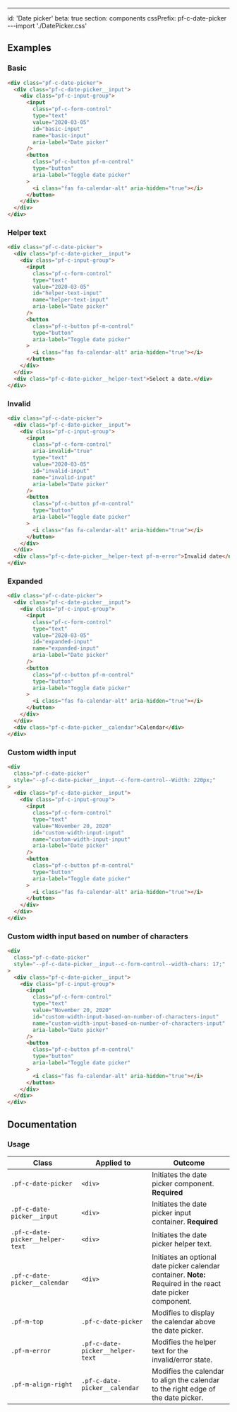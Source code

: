 ---
id: 'Date picker'
beta: true
section: components
cssPrefix: pf-c-date-picker
---import './DatePicker.css'

## Examples

### Basic

```html
<div class="pf-c-date-picker">
  <div class="pf-c-date-picker__input">
    <div class="pf-c-input-group">
      <input
        class="pf-c-form-control"
        type="text"
        value="2020-03-05"
        id="basic-input"
        name="basic-input"
        aria-label="Date picker"
      />
      <button
        class="pf-c-button pf-m-control"
        type="button"
        aria-label="Toggle date picker"
      >
        <i class="fas fa-calendar-alt" aria-hidden="true"></i>
      </button>
    </div>
  </div>
</div>

```

### Helper text

```html
<div class="pf-c-date-picker">
  <div class="pf-c-date-picker__input">
    <div class="pf-c-input-group">
      <input
        class="pf-c-form-control"
        type="text"
        value="2020-03-05"
        id="helper-text-input"
        name="helper-text-input"
        aria-label="Date picker"
      />
      <button
        class="pf-c-button pf-m-control"
        type="button"
        aria-label="Toggle date picker"
      >
        <i class="fas fa-calendar-alt" aria-hidden="true"></i>
      </button>
    </div>
  </div>
  <div class="pf-c-date-picker__helper-text">Select a date.</div>
</div>

```

### Invalid

```html
<div class="pf-c-date-picker">
  <div class="pf-c-date-picker__input">
    <div class="pf-c-input-group">
      <input
        class="pf-c-form-control"
        aria-invalid="true"
        type="text"
        value="2020-03-05"
        id="invalid-input"
        name="invalid-input"
        aria-label="Date picker"
      />
      <button
        class="pf-c-button pf-m-control"
        type="button"
        aria-label="Toggle date picker"
      >
        <i class="fas fa-calendar-alt" aria-hidden="true"></i>
      </button>
    </div>
  </div>
  <div class="pf-c-date-picker__helper-text pf-m-error">Invalid date</div>
</div>

```

### Expanded

```html
<div class="pf-c-date-picker">
  <div class="pf-c-date-picker__input">
    <div class="pf-c-input-group">
      <input
        class="pf-c-form-control"
        type="text"
        value="2020-03-05"
        id="expanded-input"
        name="expanded-input"
        aria-label="Date picker"
      />
      <button
        class="pf-c-button pf-m-control"
        type="button"
        aria-label="Toggle date picker"
      >
        <i class="fas fa-calendar-alt" aria-hidden="true"></i>
      </button>
    </div>
  </div>
  <div class="pf-c-date-picker__calendar">Calendar</div>
</div>

```

### Custom width input

```html
<div
  class="pf-c-date-picker"
  style="--pf-c-date-picker__input--c-form-control--Width: 220px;"
>
  <div class="pf-c-date-picker__input">
    <div class="pf-c-input-group">
      <input
        class="pf-c-form-control"
        type="text"
        value="November 20, 2020"
        id="custom-width-input-input"
        name="custom-width-input-input"
        aria-label="Date picker"
      />
      <button
        class="pf-c-button pf-m-control"
        type="button"
        aria-label="Toggle date picker"
      >
        <i class="fas fa-calendar-alt" aria-hidden="true"></i>
      </button>
    </div>
  </div>
</div>

```

### Custom width input based on number of characters

```html
<div
  class="pf-c-date-picker"
  style="--pf-c-date-picker__input--c-form-control--width-chars: 17;"
>
  <div class="pf-c-date-picker__input">
    <div class="pf-c-input-group">
      <input
        class="pf-c-form-control"
        type="text"
        value="November 20, 2020"
        id="custom-width-input-based-on-number-of-characters-input"
        name="custom-width-input-based-on-number-of-characters-input"
        aria-label="Date picker"
      />
      <button
        class="pf-c-button pf-m-control"
        type="button"
        aria-label="Toggle date picker"
      >
        <i class="fas fa-calendar-alt" aria-hidden="true"></i>
      </button>
    </div>
  </div>
</div>

```

## Documentation

### Usage

| Class                            | Applied to                       | Outcome                                                                                                      |
| -------------------------------- | -------------------------------- | ------------------------------------------------------------------------------------------------------------ |
| `.pf-c-date-picker`              | `<div>`                          | Initiates the date picker component. **Required**                                                            |
| `.pf-c-date-picker__input`       | `<div>`                          | Initiates the date picker input container. **Required**                                                      |
| `.pf-c-date-picker__helper-text` | `<div>`                          | Initiates the date picker helper text.                                                                       |
| `.pf-c-date-picker__calendar`    | `<div>`                          | Initiates an optional date picker calendar container. **Note:** Required in the react date picker component. |
| `.pf-m-top`                      | `.pf-c-date-picker`              | Modifies to display the calendar above the date picker.                                                      |
| `.pf-m-error`                    | `.pf-c-date-picker__helper-text` | Modifies the helper text for the invalid/error state.                                                        |
| `.pf-m-align-right`              | `.pf-c-date-picker__calendar`    | Modifies the calendar to align the calendar to the right edge of the date picker.                            |
